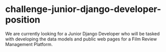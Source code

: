 # challenge-junior-django-developer-position
We are currently looking for a Junior Django Developer who will be tasked with developing the data models and public web pages for a Film Review Management Platform.
